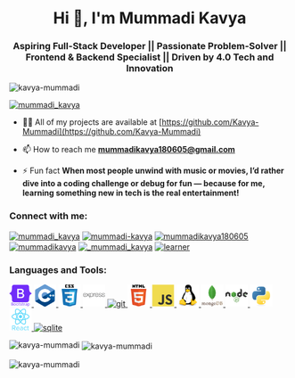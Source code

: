<h1 align="center">Hi 👋, I'm Mummadi Kavya</h1>
<h3 align="center">Aspiring Full-Stack Developer || Passionate Problem-Solver || Frontend & Backend Specialist || Driven by 4.0 Tech and Innovation</h3>

<p align="left"> <img src="https://komarev.com/ghpvc/?username=kavya-mummadi&label=Profile%20views&color=0e75b6&style=flat" alt="kavya-mummadi" /> </p>

<p align="left"> <a href="https://twitter.com/mummadi_kavya" target="blank"><img src="https://img.shields.io/twitter/follow/mummadi_kavya?logo=twitter&style=for-the-badge" alt="mummadi_kavya" /></a> </p>

- 👨‍💻 All of my projects are available at [https://github.com/Kavya-Mummadi](https://github.com/Kavya-Mummadi)

- 📫 How to reach me **mummadikavya180605@gmail.com**

- ⚡ Fun fact **When most people unwind with music or movies, I’d rather dive into a coding challenge or debug for fun — because for me, learning something new in tech is the real entertainment!**

<h3 align="left">Connect with me:</h3>
<p align="left">
<a href="https://twitter.com/mummadi_kavya" target="blank"><img align="center" src="https://raw.githubusercontent.com/rahuldkjain/github-profile-readme-generator/master/src/images/icons/Social/twitter.svg" alt="mummadi_kavya" height="30" width="40" /></a>
<a href="https://linkedin.com/in/mummadi-kavya" target="blank"><img align="center" src="https://raw.githubusercontent.com/rahuldkjain/github-profile-readme-generator/master/src/images/icons/Social/linked-in-alt.svg" alt="mummadi-kavya" height="30" width="40" /></a>
<a href="https://kaggle.com/mummadikavya180605" target="blank"><img align="center" src="https://raw.githubusercontent.com/rahuldkjain/github-profile-readme-generator/master/src/images/icons/Social/kaggle.svg" alt="mummadikavya180605" height="30" width="40" /></a>
<a href="https://fb.com/mummadikavya" target="blank"><img align="center" src="https://raw.githubusercontent.com/rahuldkjain/github-profile-readme-generator/master/src/images/icons/Social/facebook.svg" alt="mummadikavya" height="30" width="40" /></a>
<a href="https://instagram.com/_mummadi_kavya" target="blank"><img align="center" src="https://raw.githubusercontent.com/rahuldkjain/github-profile-readme-generator/master/src/images/icons/Social/instagram.svg" alt="_mummadi_kavya" height="30" width="40" /></a>
<a href="https://www.youtube.com/c/learner" target="blank"><img align="center" src="https://raw.githubusercontent.com/rahuldkjain/github-profile-readme-generator/master/src/images/icons/Social/youtube.svg" alt="learner" height="30" width="40" /></a>
</p>

<h3 align="left">Languages and Tools:</h3>
<p align="left"> <a href="https://getbootstrap.com" target="_blank" rel="noreferrer"> <img src="https://raw.githubusercontent.com/devicons/devicon/master/icons/bootstrap/bootstrap-plain-wordmark.svg" alt="bootstrap" width="40" height="40"/> </a> <a href="https://www.w3schools.com/cpp/" target="_blank" rel="noreferrer"> <img src="https://raw.githubusercontent.com/devicons/devicon/master/icons/cplusplus/cplusplus-original.svg" alt="cplusplus" width="40" height="40"/> </a> <a href="https://www.w3schools.com/css/" target="_blank" rel="noreferrer"> <img src="https://raw.githubusercontent.com/devicons/devicon/master/icons/css3/css3-original-wordmark.svg" alt="css3" width="40" height="40"/> </a> <a href="https://expressjs.com" target="_blank" rel="noreferrer"> <img src="https://raw.githubusercontent.com/devicons/devicon/master/icons/express/express-original-wordmark.svg" alt="express" width="40" height="40"/> </a> <a href="https://git-scm.com/" target="_blank" rel="noreferrer"> <img src="https://www.vectorlogo.zone/logos/git-scm/git-scm-icon.svg" alt="git" width="40" height="40"/> </a> <a href="https://www.w3.org/html/" target="_blank" rel="noreferrer"> <img src="https://raw.githubusercontent.com/devicons/devicon/master/icons/html5/html5-original-wordmark.svg" alt="html5" width="40" height="40"/> </a> <a href="https://developer.mozilla.org/en-US/docs/Web/JavaScript" target="_blank" rel="noreferrer"> <img src="https://raw.githubusercontent.com/devicons/devicon/master/icons/javascript/javascript-original.svg" alt="javascript" width="40" height="40"/> </a> <a href="https://www.linux.org/" target="_blank" rel="noreferrer"> <img src="https://raw.githubusercontent.com/devicons/devicon/master/icons/linux/linux-original.svg" alt="linux" width="40" height="40"/> </a> <a href="https://www.mongodb.com/" target="_blank" rel="noreferrer"> <img src="https://raw.githubusercontent.com/devicons/devicon/master/icons/mongodb/mongodb-original-wordmark.svg" alt="mongodb" width="40" height="40"/> </a> <a href="https://nodejs.org" target="_blank" rel="noreferrer"> <img src="https://raw.githubusercontent.com/devicons/devicon/master/icons/nodejs/nodejs-original-wordmark.svg" alt="nodejs" width="40" height="40"/> </a> <a href="https://www.python.org" target="_blank" rel="noreferrer"> <img src="https://raw.githubusercontent.com/devicons/devicon/master/icons/python/python-original.svg" alt="python" width="40" height="40"/> </a> <a href="https://reactjs.org/" target="_blank" rel="noreferrer"> <img src="https://raw.githubusercontent.com/devicons/devicon/master/icons/react/react-original-wordmark.svg" alt="react" width="40" height="40"/> </a> <a href="https://www.sqlite.org/" target="_blank" rel="noreferrer"> <img src="https://www.vectorlogo.zone/logos/sqlite/sqlite-icon.svg" alt="sqlite" width="40" height="40"/> </a> </p>

<p><img align="left" src="https://github-readme-stats.vercel.app/api/top-langs?username=kavya-mummadi&show_icons=true&locale=en&layout=compact" alt="kavya-mummadi" /></p>

<p>&nbsp;<img align="center" src="https://github-readme-stats.vercel.app/api?username=kavya-mummadi&show_icons=true&locale=en" alt="kavya-mummadi" /></p>

<p><img align="center" src="https://github-readme-streak-stats.herokuapp.com/?user=kavya-mummadi&" alt="kavya-mummadi" /></p>
